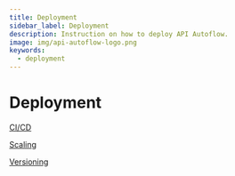 ```yaml
---
title: Deployment
sidebar_label: Deployment
description: Instruction on how to deploy API Autoflow.
image: img/api-autoflow-logo.png
keywords:
  - deployment
---
```

# Deployment

[CI/CD](cicd)

[Scaling](Scaling)

[Versioning](Versioning)